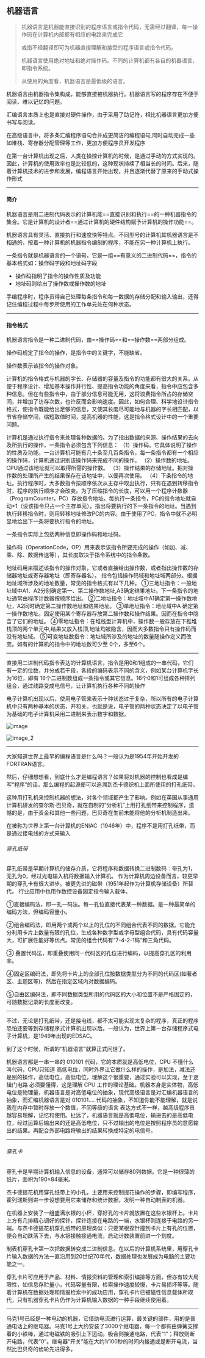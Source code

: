 ## 机器语言

> 机器语言是机器能直接识别的程序语言或指令代码，无需经过翻译，每一操作码在计算机内部都有相应的电路来完成它
>
> 或指不经翻译即可为机器直接理解和接受的程序语言或指令代码。
>
> 机器语言使用绝对地址和绝对操作码。不同的计算机都有各自的机器语言，即指令系统。
>
> 从使用的角度看，机器语言是最低级的语言。

机器语言由机器指令集构成，能够直接被机器执行。机器语言写的程序存在不便于阅读、难以记忆的问题。

汇编语言本质上也是直接对硬件操作，由于采用了助记符，相比机器语言更加方便书写与阅读。

在高级语言中，将多条汇编程序语句合并成更简洁的编程语句,同时自动完成一些如堆栈、寄存器分配管理等工作，更加方便程序员开发程序



在第一台计算机出现之后，人类在操控计算机的时候，是通过手动的方式实现的。因此，计算机的使用效率也是比较低的，这种现状持续了相当长的时间。后来，随着计算机技术的进步和发展，编程语言开始出现，并且逐渐代替了原来的手动式操作形式

***

#### 简介

机器语言是用二进制代码表示的计算机能==直接识别和执行==的一种机器指令的集合。它是计算机的设计者==通过计算机的硬件结构赋予计算机的操作功能==。

机器语言具有灵活、直接执行和速度快等特点。不同型号的计算机其机器语言是不相通的，按着一种计算机的机器指令编制的程序，不能在另一种计算机上执行。



一条指令就是机器语言的一个语句，它是一组==有意义的二进制代码==，指令的基本格式如：操作码字段和地址码字段

* 操作码指明了指令的操作性质及功能
* 地址码则给出了操作数或操作数的地址

手编程序时，程序员得自己处理每条指令和每一数据的存储分配和输入输出，还得记住编程过程中每步所使用的工作单元处在何种状态。

***

#### 指令格式

机器语言指令是一种二进制代码，由==操作码==和==操作数==两部分组成。

操作码规定了指令的操作，是指令中的关键字，不能缺省。

操作数表示该指令的操作对象。

计算机的指令格式与机器的字长、存储器的容量及指令的功能都有很大的关系。从便于程序设计、增加基本操作并行性、提高指令功能的角度来看，指令中应包含多种信息。但在有些指令中，由于部分信息可能无用，这将浪费指令所占的存储空间，并增加了访存次数，也许反而会影响速度。因此，如何合理、科学地设计指令格式，使指令既能给出足够的信息，又使其长度尽可能地与机器的字长相匹配，以节省存储空间，缩短取值时间，提高机器的性能，这是指令格式设计中的一个重要问题。

计算机是通过执行指令来处理各种数据的。为了指出数据的来源、操作结果的去向及所执行的操作，一条指令必须包含下列信息：
（1）操作码。它具体说明了操作的性质及功能。一台计算机可能有几十条至几百条指令，每一条指令都有一个相应的操作码，计算机通过识别该操作码来完成不同的操作。
（2）操作数的地址。CPU通过该地址就可以取得所需的操作数。
（3）操作结果的存储地址。把对操作数的处理所产生的结果保存在该地址中，以便再次使用。
（4）下条指令的地址。执行程序时，大多数指令按顺序依次从主存中取出执行，只有在遇到转移指令时，程序的执行顺序才会改变。为了压缩指令的长度，可以用一个程序计数器（ProgramCounter，PC）存放指令地址。每执行一条指令，PC的指令地址就自动+1（设该指令只占一个主存单元），指出将要执行的下一条指令的地址。当遇到执行转移指令时，则用转移地址修改PC的内容。由于使用了PC，指令中就不必明显地给出下一条将要执行指令的地址。

一条指令实际上包括两种信息即操作码和地址码。

操作码（OperationCode，OP）用来表示该指令所要完成的操作（如加、减、乘、除、数据传送等），其长度取决于指令系统中的指令条数。

地址码用来描述该指令的操作对象，它或者直接给出操作数，或者指出操作数的存储器地址或寄存器地址（即寄存器名）。
指令包括操作码域和地址域两部分。根据地址域所涉及的地址数量，常见的指令格式有以下几种。
①三地址指令：一般地址域中A1、A2分别确定第一、第二操作数地址,A3确定结果地址。下一条指令的地址通常由程序计数器按顺序给出。
②二地址指令：地址域中A1确定第一操作数地址，A2同时确定第二操作数地址和结果地址。
③单地址指令：地址域中A 确定第一操作数地址。固定使用某个寄存器存放第二操作数和操作结果。因而在指令中隐含了它们的地址。
④零地址指令：在堆栈型计算机中，操作数一般存放在下推堆栈顶的两个单元中,结果又放入栈顶,地址均被隐含，因而大多数指令只有操作码而没有地址域。
⑤可变地址数指令：地址域所涉及的地址的数量随操作定义而改变。如有的计算机的指令中的地址数可少至 0个，多至6个。

***

直接用二进制代码指令表达的计算机语言，指令是用0和1组成的一串代码，它们有一定的位数，并分成若干段，各段的编码表示不同的含义，例如某台计算机字长为16位，即有 16个二进制数组成一条指令或其它信息。16个0和1可组成各种排列组合，通过线路变成电信号，让计算机执行各种不同的操作



电子计算机出现以后，使用电子管来表示十种状态过于复杂，所以所有的电子计算机中只有两种基本的状态，开和关。也就是说，电子管的两种状态决定了以电子管为基础的电子计算机采用二进制来表示数字和数据。

![image](D:\txy\University\New_Thread\GEEK\例会\捕获001.JPG)

![image_2](D:\txy\University\New_Thread\GEEK\例会\捕获002.JPG)

***

大家知道世界上最早的编程语言是什么吗？一般认为是1954年开始开发的FORTRAN语言。

然后，仔细想想看，到底什么才是编程语言？如果将对机器的控制也看成是编写“程序”的话，那么编程的起源便可以追溯到杰卡德织机上面所使用的打孔纸带。

这种用打孔机来控制机器的想法，对各个领域都产生了影响。例如在英国从事通用计算机研发的查尔斯·巴贝奇，就在自制的“分析机”上用打孔纸带来控制程序，遗憾的是，由于资金和其他一些问题，巴贝奇在生前未能将他的分析机制造出来。

在被称为世界上第一台计算机的ENIAC（1946年）中，程序不是用打孔纸带，而是通过接电线的方式来输入

###### 穿孔纸带

穿孔纸带是早期计算机的储存介质，它将程序和数据转换二进制数码：带孔为1，无孔为0，经过光电输入机将数据输入计算机。
作为计算机周边设备而言，较更早期的穿孔卡有很大进步。被更先进的磁带（1951年起作为计算机存储设备）所替代。
行业应用中也用作数控设备固定指令输入载体。

①直接编码法，即一孔一码法。每一孔位直接代表某一种数据。是一种最简单的编码方法，但编码容量小。

②组合编码法，即用两个或两个以上的孔位的不同组合代表不同的数据。它能充分利用卡片上数量有限的孔位，生成各种数字型或字母型组合代码，具有代码容量大，可扩展性能好等优点。常见的组合代码有“7-4-2-1码”和三角代码。

③ 叠置代码法，即重叠使用同一代码区的孔位进行编码，以提高穿孔区的利用率。

④固定区编码法，即先将卡片上的全部孔位按数据类型分为不同的代码区(如著者区、主题区等)，然后在指定区域内对数据编码。

⑤自由区编码法，即不同数据类型所用的代码区的大小和位置不是严格固定的，可随数据记录的长度而改变。

***

不过，无论是打孔纸带，还是接电线，都不太可能实现太复杂的程序，真正的程序恐怕还要等到存储程序式计算机出现以后。一般认为，世界上第一台存储程序式电子计算机，是1949年出现的EDSAC。

到了这个时候，所谓的“机器语言”就算正式问世了。

机器语言都是一串一串的 010101 代码，它的本质就是高低电位，CPU 不懂什么叫代码，CPU只知道 高低电位，同时外界让它做什么样的操作，是加法，减法还是别的操作，高低电位，高低电位，理解这个很重要，通过实验可以实现，至于逻辑门电路 必须要懂得，这是理解 CPU 工作的理论基础。机器本身是实体物，高低电位是物理量，机器语言是对高低电位的抽象，现代高级语言是对汇编机器语言的抽象，而汇编机器语言是对 010101.... 代码的抽象，不知道你能不能理解，就是说 我在内存中暂时存放一个数值，不同等级的语言 表达方式不一样，越高级程序员越容易理解，记忆和使用。扯远了，机器语言就是高低电位，输进去的是高低电位，经过运算后输出来的还是高低电位，只不过输出的电位是按照程序员的意愿输出的结果。再配合外部电路将输出的结果转换成特定的电信号。

***

###### 穿孔卡

穿孔卡是早期计算机输入信息的设备，通常可以储存80列数据。它是一种很薄的纸片，面积为190×84毫米。

杰卡德提花机用穿孔纸带上的小孔，主要用来控制提花操作的步骤，即编写程序，霍列瑞斯则进一步设想要用它来储存和统计数据，发明一种自动制表的机器。

在机器上安装了一组盛满水银的小杯，穿好孔的卡片就放置在这些水银杯上。卡片上方有几排精心调好的探针，探针连接在电路的一端，水银杯则连接于电路的另一端。与杰卡德提花机穿孔纸带的原理类似：只要某根探针撞到卡片上有孔的位置，便会自动跌落下去，与水银接触接通电流，启动计数装置前进一个刻度。

制表机穿孔卡第一次把数据转变成二进制信息。在以后的计算机系统里，用穿孔卡片输入数据的方法一直沿用到20世纪70年代，数据处理也发展成为电脑的主要功能之一。

穿孔卡片可应用于产品、材料、情报资料的管理和索引编排等方面。但亦有较大局限性，如信息存贮量小，代码容量有限，检索操作速度较慢，卡片易损坏等等。随着计算机在数据处理和情报检索中的成功应用，穿孔卡片已被磁性信息载体所取代，只有机器穿孔卡片仍作为计算机输入数据的一种手段继续使用着。

***

马克1号已经是一种电动的机器，它借助电流进行运算，最关键的部件，用的是普通电话上的继电器。马克1号上大约安装了3000个继电器，每一个都有由弹簧支撑着的小铁棒，通过电磁铁的吸引上下运动。吸合则接通电路，代表“1”；释放则断开电路，代表“0”。继电器“开关”能在大约1/100秒的时间内接通或是断开电流，当然比巴贝奇的齿轮先进得多。